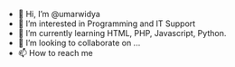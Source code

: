 - 👋 Hi, I’m @umarwidya
- 👀 I’m interested in Programming and IT Support
- 🌱 I’m currently learning HTML, PHP, Javascript, Python.
- 💞️ I’m looking to collaborate on ...
- 📫 How to reach me 

<!---
umarwidya/umarwidya is a ✨ special ✨ repository because its `README.md` (this file) appears on your GitHub profile.
You can click the Preview link to take a look at your changes.
--->
